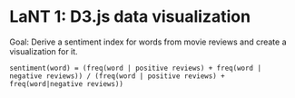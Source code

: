 # LaNT 1: D3.js data visualization

Goal: Derive a sentiment index for words from movie reviews and create a visualization for it.

```
sentiment(word) = (freq(word | positive reviews) + freq(word | negative reviews)) / (freq(word | positive reviews) + freq(word|negative reviews))
```
